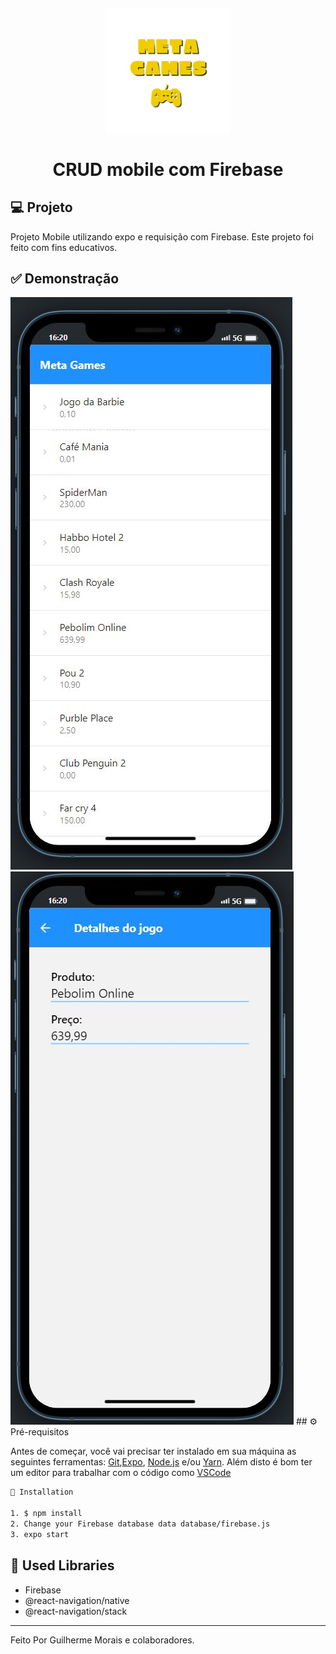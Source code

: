 <h4 align="center">
  <img src="https://github.com/guigams/firebase_mobile/blob/main/images/logojob.png" alt="logo" height="200"/>
</h4>

<h1 align="center">
    CRUD mobile com Firebase
</h1>

## 💻 Projeto
Projeto Mobile utilizando expo e requisição com Firebase. Este projeto foi feito com fins educativos.


## ✅ Demonstração
<img src="https://github.com/guigams/firebase_mobile/blob/main/images/printmobile1.png" />
<img src="https://github.com/guigams/firebase_mobile/blob/main/images/printmobile2.png" />
## ⚙ Pré-requisitos

Antes de começar, você vai precisar ter instalado em sua máquina as seguintes ferramentas:
[Git](https://git-scm.com),[Expo](https://expo.dev/), [Node.js](https://nodejs.org/en/) e/ou [Yarn](https://yarnpkg.com/). 
Além disto é bom ter um editor para trabalhar com o código como [VSCode](https://code.visualstudio.com/)

```bash
📗 Installation

1. $ npm install
2. Change your Firebase database data database/firebase.js
3. expo start
```

## 🚀 Used Libraries
* Firebase
* @react-navigation/native
* @react-navigation/stack


<hr/>

Feito Por Guilherme Morais e colaboradores.
